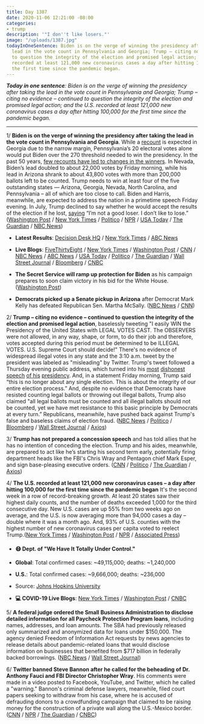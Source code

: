 ```yaml
---
title: Day 1387
date: 2020-11-06 12:21:00 -08:00
categories:
- trump
description: '"I don''t like losers."'
image: "/uploads/1387.jpg"
todayInOneSentence: Biden is on the verge of winning the presidency after taking the
  lead in the vote count in Pennsylvania and Georgia; Trump – citing no evidence – continued
  to question the integrity of the election and promised legal action; and the U.S.
  recorded at least 121,000 new coronavirus cases a day after hitting 100,000 for
  the first time since the pandemic began.
---
```


***Today in one sentence**: Biden is on the verge of winning the presidency after taking the lead in the vote count in Pennsylvania and Georgia; Trump – citing no evidence – continued to question the integrity of the election and promised legal action; and the U.S. recorded at least 121,000 new coronavirus cases a day after hitting 100,000 for the first time since the pandemic began.*

---

1/ **Biden is on the verge of winning the presidency after taking the lead in the vote count in Pennsylvania and Georgia**. While a [recount](https://apps.npr.org/liveblogs/20201103-election/#there-will-be-a-recount-467) is expected in Georgia due to the narrow margin, Pennsylvania’s 20 electoral votes alone would put Biden over the 270 threshold needed to win the presidency. In the past 50 years, [few recounts have led to changes in the winners](https://www.nbcnews.com/politics/2020-election/could-recount-flip-key-battleground-history-says-don-t-count-n1246596). In Nevada, Biden’s lead doubled to about 22,000 votes by Friday morning, while his lead in Arizona shrank to about 43,800 votes with more than 200,000 ballots left to be counted. Trump needs to win at least four of the five outstanding states — Arizona, Georgia, Nevada, North Carolina, and Pennsylvania – all of which are too close to call. Biden and Harris, meanwhile, are expected to address the nation in a primetime speech Friday evening. In July, Trump declined to say whether he would accept the results of the election if he lost, [saying](https://whatthefuckjusthappenedtoday.com/2020/07/20/day-1278/#5-trump-declined-to-say-whether-he-w) “I’m not a good loser. I don’t like to lose.” ([Washington Post](https://www.washingtonpost.com/elections/2020/11/06/trump-biden-election-live-updates/) / [New York Times](https://www.nytimes.com/live/2020/11/06/us/election-results/biden-is-ahead-in-pennsylvania-and-georgia-as-nation-awaits-a-winner) / [Politico](https://www.politico.com/news/2020/11/06/biden-expands-paths-to-victory-434630) / [NPR](https://www.npr.org/2020/11/06/932028484/biden-takes-leads-in-pa-ga-putting-him-on-cusp-of-electoral-college-win) / [USA Today](https://www.usatoday.com/story/news/politics/elections/2020/11/06/election-results-updates-biden-trump-georgia-pennsylvania-nevada/6183784002/) / [The Guardian](https://www.theguardian.com/us-news/2020/nov/06/joe-biden-trump-us-election-georgia) / [NBC News](https://www.nbcnews.com/politics/2020-election/battleground-states-finalize-vote-count-presidential-race-hangs-balance-n1246583))

* **Latest Results**: [Decision Desk HQ](https://results.decisiondeskhq.com/) / [New York Times](https://www.nytimes.com/interactive/2020/11/03/us/elections/results-president.html?action=click&module=Spotlight&pgtype=Homepage) / [ABC News](https://abcnews.go.com/Elections/2020-us-presidential-election-results-live-map)

* **Live Blogs**: [FiveThirtyEight](https://fivethirtyeight.com/live-blog/2020-election-results-coverage/) / [New York Times](https://www.nytimes.com/live/2020/11/06/us/trump-biden) / [Washington Post](https://www.washingtonpost.com/elections/2020/11/06/trump-biden-election-live-updates/) / [CNN](https://www.cnn.com/politics/live-news/trump-biden-election-results-11-06-20/index.html) / [NBC News](https://www.nbcnews.com/politics/2020-election/live-blog/2020-11-06-trump-biden-election-results-n1246707) / [ABC News](https://abcnews.go.com/Politics/live-updates/2020-election-campaign-vote/?id=73960714) / [USA Today](https://www.usatoday.com/story/news/politics/elections/2020/11/06/election-results-updates-biden-trump-georgia-pennsylvania-nevada/6183784002/) / [Politico](https://www.politico.com/live-news-updates/2020/11/04/online-election-coverage-2020-results-polls-reaction-201104) / [The Guardian](https://www.theguardian.com/us-news/live/2020/nov/05/us-election-joe-biden-donald-trump-result-latest-who-is-winning-live-2020-updates) / [Wall Street Journal](https://www.wsj.com/livecoverage/trump-biden-election-day-2020?mod=hp_theme_election-2020-ribbon) / [Bloomberg](https://www.bloomberg.com/news/live-blog/2020-11-05/final-results-of-the-u-s-elections?srnd=premium) / [CNBC](https://www.cnbc.com/2020/11/06/election-2020-live-results-updates.html)

* **The Secret Service will ramp up protection for Biden** as his campaign prepares to soon claim victory in his bid for the White House. ([Washington Post](https://www.washingtonpost.com/politics/biden-secret-service/2020/11/06/0057dc5e-1fd9-11eb-90dd-abd0f7086a91_story.html))

* **Democrats picked up a Senate pickup in Arizona** after Democrat Mark Kelly has defeated Republican Sen. Martha McSally. ([NBC News](https://www.nbcnews.com/politics/2020-election/democrat-mark-kelly-defeats-republican-martha-mcsally-arizona-senate-race-n1246020) / [CNN](https://www.cnn.com/2020/11/06/politics/mark-kelly-arizona-senate/index.html))

2/ **Trump – citing no evidence – continued to question the integrity of the election and promised legal action**, baselessly tweeting "I easily WIN the Presidency of the United States with LEGAL VOTES CAST. The OBSERVERS were not allowed, in any way, shape, or form, to do their job and therefore, votes accepted during this period must be determined to be ILLEGAL VOTES. U.S. Supreme Court should decide!" There's no evidence of widespread illegal votes in any state and the 3:10 a.m. tweet by the president was labeled as "misleading" by Twitter. Trump's tweet followed a Thursday evening public address, which turned into his [most](https://www.nytimes.com/2020/11/05/us/politics/trump-presidency.html) [dishonest](https://www.nbcnews.com/politics/2020-election/trump-told-one-falsehood-after-another-about-presidential-race-here-n1246701) [speech](https://www.politico.com/news/2020/11/05/trump-address-election-fraud-434535) [of his](https://www.washingtonpost.com/politics/2020/11/05/speech-historic-dishonesty-trump-tried-reinforce-his-long-planned-effort-retain-power/) [presidency](https://www.cnn.com/2020/11/05/politics/fact-check-trump-speech-thursday-election-rigged-stolen/index.html). And, in a statement Friday morning, Trump said “this is no longer about any single election. This is about the integrity of our entire election process.” And, despite no evidence that Democrats have resisted counting legal ballots or throwing out illegal ballots, Trump also claimed "all legal ballots must be counted and all illegal ballots should not be counted, yet we have met resistance to this basic principle by Democrats at every turn.” Republicans, meanwhile, have pushed back against Trump's false and baseless claims of election fraud. ([NBC News](https://www.nbcnews.com/politics/2020-election/getting-insane-republicans-push-back-against-trump-s-false-election-n1246700) / [Politico](https://www.politico.com/news/2020/11/06/gop-pushes-back-trump-false-election-claims-434653) / [Bloomberg](https://www.bloomberg.com/news/articles/2020-11-06/trump-questions-u-s-election-integrity-citing-no-evidence?sref=MIBMEEoj) / [Wall Street Journal](https://www.wsj.com/articles/election-2020-results-trump-biden-11-06-2020-11604665986) / [Axios](https://www.axios.com/trump-election-misinformation-false-claims-voting-41e23db1-586d-44d3-b4e8-b203674ba8e3.html))

3/ **Trump has not prepared a concession speech** and has told allies that he has no intention of conceding the election. Trump and his aides, meanwhile, are prepared to act like he’s starting his second term early, potentially firing department heads like the FBI's Chris Wray and Pentagon chief Mark Esper, and sign base-pleasing executive orders. ([CNN](https://www.cnn.com/2020/11/06/politics/donald-trump-election-2020/index.html) / [Politico](https://www.politico.com/news/2020/11/05/trump-second-term-without-winning-434464) / [The Guardian](https://www.theguardian.com/us-news/2020/nov/06/trump-campaign-vows-to-keep-fighting-this-election-is-not-over) / [Axios](https://www.axios.com/trumps-stalling-legal-strategy-e596f624-4647-4964-b977-a99a4ac1e6a1.html))

4/ **The U.S. recorded at least 121,000 new coronavirus cases – a day after hitting 100,000 for the first time since the pandemic began** It's the second week in a row of record-breaking growth. At least 20 states saw their highest daily counts, and the number of deaths exceeded 1,000 for the third consecutive day. New U.S. cases are up 55% from two weeks ago on average, and the U.S. is now averaging more than 94,000 cases a day – double where it was a month ago. And, 93% of U.S. counties with the highest number of new coronavirus cases per capita voted to reelect Trump.([New York Times](https://www.nytimes.com/live/2020/11/06/world/covid-19-coronavirus-updates) / [Washington Post](https://www.washingtonpost.com/nation/2020/11/06/coronavirus-covid-live-updates-us/) / [NPR](https://www.npr.org/sections/health-shots/2020/11/06/931928803/new-coronavirus-cases-shattered-records-this-week-and-hospitalizations-surged) / [Associated Press](https://apnews.com/article/counties-worst-virus-surges-voted-trump-d671a483534024b5486715da6edb6ebf))

* #### 😷 Dept. of "We Have It Totally Under Control."

* **Global**: Total confirmed cases: \~49,115,000; deaths: \~1,240,000

* **U.S.**: Total confirmed cases: \~9,666,000; deaths: \~236,000

* Source: [Johns Hopkins University](https://coronavirus.jhu.edu/map.html)

* **💻 COVID-19 Live Blogs**:  [New York Times](https://www.nytimes.com/live/2020/11/06/world/covid-19-coronavirus-updates?action=click&module=Top%20Stories&pgtype=Homepage) / [Washington Post](https://www.washingtonpost.com/nation/2020/11/06/coronavirus-covid-live-updates-us/) / [CNBC](https://www.cnbc.com/2020/11/06/coronavirus-live-updates.html)

5/ **A federal judge ordered the Small Business Administration to disclose detailed information for all Paycheck Protection Program loans**, including names, addresses, and loan amounts. The SBA had previously released only summarized and anonymized data for loans under $150,000. The agency denied Freedom of Information Act requests by news agencies to release details about pandemic-related loans that would disclose information on businesses that benefited from $717 billion in federally backed borrowings. ([NBC News](https://www.nbcnews.com/business/business-news/judge-orders-trump-administration-reveal-ppp-loan-data-it-sought-n1246792) / [Wall Street Journal](https://www.wsj.com/articles/judge-orders-sba-to-release-names-of-all-ppp-borrowers-precise-loan-amounts-11604617420?mod=politics_lead_pos7))

6/ **Twitter banned Steve Bannon after he called for the beheading of Dr. Anthony Fauci and FBI Director Christopher Wray**. His comments were made in a video posted to Facebook, YouTube, and Twitter, which he called a "warning." Bannon's criminal defense lawyers, meanwhile, filed court papers seeking to withdraw from his case, where he is accused of defrauding donors to a crowdfunding campaign that claimed to be raising money for the construction of a private wall along the U.S.-Mexico border. ([CNN](https://www.cnn.com/2020/11/05/tech/steve-bannon-twitter-permanent-suspension/index.html) / [NPR](https://www.npr.org/2020/11/06/932052602/twitter-permanently-suspends-steve-bannon-account-after-beheading-comments) / [The Guardian](https://www.theguardian.com/us-news/2020/nov/06/steve-bannon-banned-by-twitter-for-calling-for-fauci-beheading) / [CNBC](https://www.cnbc.com/2020/11/06/steve-bannon-lawyers-seek-to-withdraw-after-fauci-beheading-comment.html))